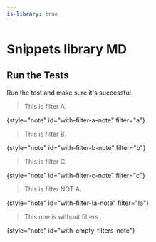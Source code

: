 ```yaml
---
is-library: true
---
```

# Snippets library MD

<snippet id="runTests">

## Run the Tests

Run the test and make sure it's successful.

</snippet>

<snippet id="note-with-filters">

>  This is filter A.
>
{style="note" id="with-filter-a-note" filter="a"}

>  This is filter B.
>
{style="note" id="with-filter-b-note" filter="b"}

>  This is filter C.
>
{style="note" id="with-filter-c-note" filter="c"}

>  This is filter NOT A.
>
{style="note" id="with-filter-!a-note" filter="!a"}

>  This one is without filters.
>
{style="note" id="with-empty-filters-note"}

</snippet>